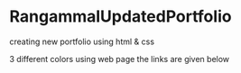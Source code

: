 # RangammalUpdatedPortfolio
creating new portfolio using html & css

3 different colors using web page the links are given below

<link rel="stylesheet" type="text/css" href="./assets/css/style.css">
<link rel="stylesheet" type="text/css" href="./assets/css/style1.css">
<link rel="stylesheet" type="text/css" href="./assets/css/style2.css">
